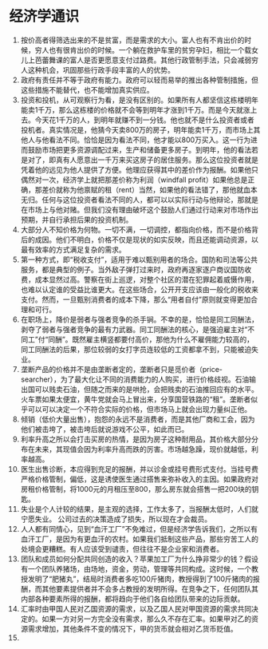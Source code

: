 # 经济学通识

1. 按价高者得筛选出来的不是贫富，而是需求的大小。富人也有不肯出价的时候，穷人也有很肯出价的时候。一个躺在救护车里的贫穷孕妇，相比一个载女儿上芭蕾舞课的富人是否更愿意支付过路费。其他行政管制手法，只会减弱穷人这种机会，巩固那些行政手段丰富的人的优势。
2. 政府有责任并不等于政府有能力。政府可以轻而易举的推出各种管制措施，但这些措施不能替代，也不能增加真实供应。
3. 投资和投机，从可观察行为看，是没有区别的。如果所有人都坚信这栋楼明年能卖1千万，那么这栋楼的价格就不会等到明年才涨到1千万。而是今天就涨上去。今天花1千万的人，到明年就赚不到一分钱。他也就不是什么投资者或者投机者。真实情况是，他猜今天卖800万的房子，明年能卖1千万，而市场上其他人与他看法不同。恰恰是因为看法不同，他才能以800万买入。这一行为进而鼓励市场把更多资源调配过来，生产和储备更多房子。到明年，他的看法若是对了，即真有人愿意出一千万来买这房子的居住服务。那么这位投资者就是凭着他的远见为他人提供了方便。他理应获得其中的差价作为报酬。如果他只偶然对一次，经济学上就把那差价称为利润（windfall profit）如果他总是正确，那差价就称为他禀赋的租（rent）当然，如果他的看法错了，那他就血本无归。任何与这位投资者看法不同的人，都可以以实际行动与他辩论，那就是在市场上与他对赌。但我们没有理由破坏这个鼓励人们通过行动来对市场作出预期，并自行承担后果的投资机制。
4. 大部分人不知价格为何物。一切不满，一切调控，都指向价格，而不是价格背后的成因。他们不明白，价格不仅是现状的如实反映，而且还能调动资源，以最有效率的方式满足复杂的需求。
5. 第一种方式，即“税收支付”，适用于难以甄别用者的场合。国防和司法等公共服务，都是典型的例子。当外敌子弹打过来时，政府再逐家逐户商议国防收费，成本显然过高。警察在街上巡逻，对整个社区的潜在犯罪起着威慑作用，也难以认定谁的受益比谁更大。在这些场合，公开开支应该由一般化的税收来支付。然而，一旦甄别消费者的成本下降，那么“用者自付”原则就变得更加合理和可行。
6. 在职场上，降价是弱者与强者竞争的杀手锏。不幸的是，恰恰是同工同酬法，剥夺了弱者与强者竞争的最有力武器。同工同酬法的核心，是强迫雇主对“不同工”付“同酬”。既然雇主横竖都要付高价，那他为什么不雇佣能力较高的，同工同酬法的后果，那位较弱的女打字员连较低的工资都拿不到，只能被迫失业。
7. 垄断产品的价格并不是由垄断者定的，垄断者只是觅价者（price-searcher），为了最大化让不同的消费能力的人购买，进行价格歧视。石油输出国可以贱卖石油，但随之而来的是哄抢，会把贱卖的石油推回应有的水平。火车票如果太便宜，黄牛党就会马上冒出来，分享国营铁路的“租”。垄断者似乎可以可以决定一个不符合实际的价格，但市场马上就会出现力量纠正他。
8. 倾销（低价大量出售），抱怨的永远不是消费者，而是其他厂商和工会，因为他们被击垮了，被击垮后就说游戏不公平，如此而已。
9. 利率升高之所以会打击买房的热情，是因为房子这种耐用品，其价格大部分分布在未来，其现值会因为利率升高而跌的厉害。市场越急躁，现价就越低，利率越高。
10. 医生出售诊断，本应得到充足的报酬，并以诊金或挂号费形式支付。当挂号费严格价格管制，偏低，这是诱使医生通过搭售来弥补收入的主因。如果政府对房租价格管制，将1000元的月租压至800，那么房东就会搭售一把200块的钥匙。
11. 失业是个人计较的结果，是主观的选择，工作太多了，当报酬太低时，人们就宁愿失业。 公司过去的决策造成了损失，所以现在才会裁员。
12. 人人都有同情心，见到“血汗工厂”不免难过，但是经济学告诉我们，之所以有血汗工厂，是因为有更血汗的农村。如果我们抵制这些产品，那些穷苦工人的处境会更糟糕。有人应该受到谴责，但往往不是企业家和消费者。
13. 团队和成员如何分配共同创造的收入？苹果加工厂为什么挣非常少的钱？假设有一个团队养猪场，由场地，资金，劳动，管理等共同构成。这时候，一个教授发明了“肥猪丸”，结局时消费者多吃100斤猪肉，教授得到了100斤猪肉的报酬，而其他要素提供者并不会多占教授的发明所得。在竞争之下，任何团队其内部各种要素所得的报酬，都将趋向于他们各自给团队带来的边际贡献。
14. 汇率时由甲国人民对乙国资源的需求，以及乙国人民对甲国资源的需求共同决定的。如果一方对另一方完全没有需求，那么久不存在汇率。如果甲对乙的资源需求增加，其他条件不变的情况下，甲的货币就会相对乙货币贬值。
15. 
